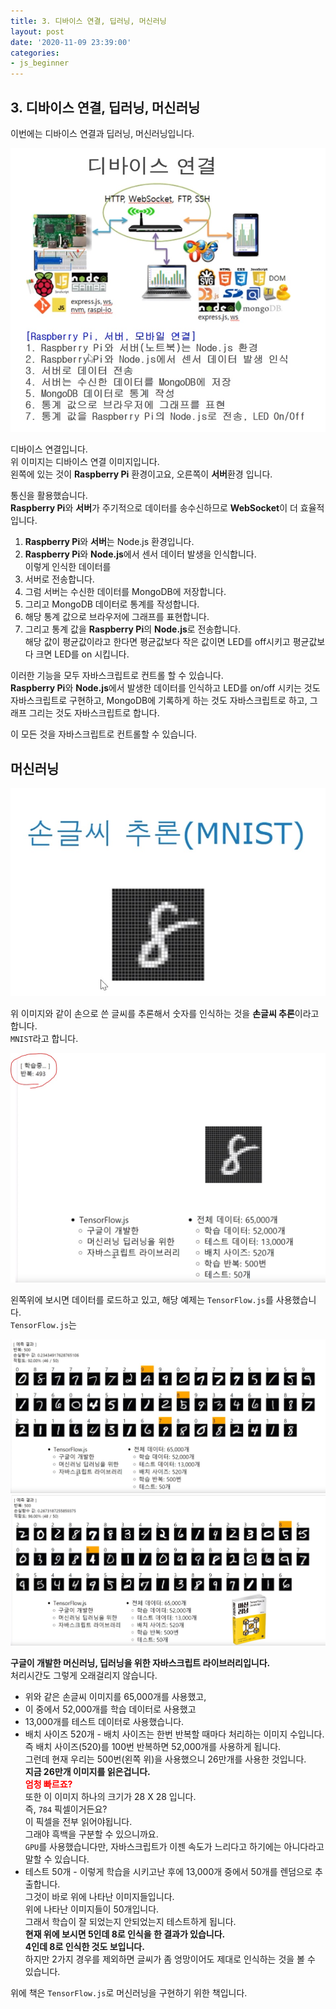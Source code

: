 ```yaml
---
title: 3. 디바이스 연결, 딥러닝, 머신러닝
layout: post
date: '2020-11-09 23:39:00'
categories:
- js_beginner
---
```


## 3. 디바이스 연결, 딥러닝, 머신러닝

이번에는 디바이스 연결과 딥러닝, 머신러닝입니다.  

![](/static/img/js1/image13.jpg)

디바이스 연결입니다.  
위 이미지는 디바이스 연결 이미지입니다.  
왼쪽에 있는 것이 **Raspberry Pi** 환경이고요, 오른쪽이 **서버**환경 입니다.  

통신을 활용했습니다.  
**Raspberry Pi**와 **서버**가 주기적으로 데이터를 송수신하므로 **WebSocket**이 더 효율적입니다.  

1. **Raspberry Pi**와 **서버**는 Node.js 환경입니다. 
2. **Raspberry Pi**와 **Node.js**에서 센서 데이터 발생을 인식합니다.  
   이렇게 인식한 데이터를
3. 서버로 전송합니다.
4. 그럼 서버는 수신한 데이터를 MongoDB에 저장합니다.
5. 그리고 MongoDB 데이터로 통계를 작성합니다.  
6. 해당 통계 값으로 브라우저에 그래프를 표현합니다.
7. 그리고 통계 값을 **Raspberry Pi**의 **Node.js**로 전송합니다.  
   해당 값이 평균값이라고 한다면 평균값보다 작은 값이면 LED를 off시키고 평균값보다 크면 LED를 on 시킵니다.
   
이러한 기능을 모두 자바스크립트로 컨트롤 할 수 있습니다.  
**Raspberry Pi**와 **Node.js**에서 발생한 데이터를 인식하고 LED를 on/off 시키는 것도 자바스크립트로 구현하고, 
MongoDB에 기록하게 하는 것도 자바스크립트로 하고, 
그래프 그리는 것도 자바스크립트로 합니다.  

이 모든 것을 자바스크립트로 컨트롤할 수 있습니다.  

## 머신러닝

![](/static/img/js1/image14.jpg)

위 이미지와 같이 손으로 쓴 글씨를 추론해서 숫자를 인식하는 것을 **손글씨 추론**이라고 합니다.  
`MNIST`라고 합니다.  

![](/static/img/js1/image15.jpg)

왼쪽위에 보시면 데이터를 로드하고 있고, 해당 예제는 `TensorFlow.js`를 사용했습니다.  
`TensorFlow.js`는 

![](/static/img/js1/image16.jpg)
![](/static/img/js1/image17.jpg)

**구글이 개발한 머신러닝, 딥러닝을 위한 자바스크립트 라이브러리입니다.**  
처리시간도 그렇게 오래걸리지 않습니다.

* 위와 같은 손글씨 이미지를 65,000개를 사용했고, 
* 이 중에서 52,000개를 학습 데이터로 사용했고
* 13,000개를 테스트 데이터로 사용했습니다.
* 배치 사이즈 520개 - 배치 사이즈는 한번 반복할 때마다 처리하는 이미지 수입니다.  
  즉 배치 사이즈(520)를 100번 반복하면 52,000개를 사용하게 됩니다.  
  그런데 현재 우리는 500번(왼쪽 위)을 사용했으니 26만개를 사용한 것입니다.  
  **지금 26만개 이미지를 읽은겁니다.**  
  **<span style="color:red">엄청 빠르죠?</span>**  
  또한 이 이미지 하나의 크기가 28 X 28 입니다.  
  즉, `784` 픽셀이거든요?  
  이 픽셀을 전부 읽어야됩니다.  
  그래야 흑백을 구분할 수 있으니까요.  
  `GPU`를 사용했습니다만, 자바스크립트가 이젠 속도가 느리다고 하기에는 아니다라고 말할 수 있습니다.
* 테스트 50개 - 이렇게 학습을 시키고난 후에 13,000개 중에서 50개를 렌덤으로 추출합니다.  
  그것이 바로 위에 나타난 이미지들입니다.  
  위에 나타난 이미지들이 50개입니다.  
  그래서 학습이 잘 되었는지 안되었는지 테스트하게 됩니다.  
  **현재 위에 보시면 5인데 8로 인식을 한 결과가 있습니다.**  
  **4인데 8로 인식한 것도 보입니다.**  
  하지만 2가지 경우를 제외하면 글씨가 좀 엉망이어도 제대로 인식하는 것을 볼 수 있습니다.
  
위에 책은 `TensorFlow.js`로 머신러닝을 구현하기 위한 책입니다.  
